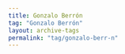```yaml
---
title: Gonzalo Berrón
tag: "Gonzalo Berrón"
layout: archive-tags
permalink: "tag/gonzalo-berr-n"
---
```

